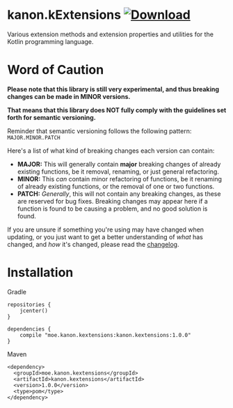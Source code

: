 # kanon.kExtensions [![Download](https://api.bintray.com/packages/olivki/kanon/kanon.kextensions/images/download.svg) ](https://bintray.com/olivki/kanon/kanon.kextensions/_latestVersion)

Various extension methods and extension properties and utilities for the Kotlin programming language.

# Word of Caution
**Please note that this library is still very experimental, and thus breaking changes can be made in MINOR versions.**

**That means that this library does NOT fully comply with the guidelines set forth for semantic versioning.**

Reminder that semantic versioning follows the following pattern: `MAJOR.MINOR.PATCH`

Here's a list of what kind of breaking changes each version can contain:

- **MAJOR:** This will generally contain **major** breaking changes of already existing functions, be it removal, renaming, or just general refactoring.
- **MINOR:** This *can* contain minor refactoring of functions, be it renaming of already existing functions, or the removal of one or two functions.
- **PATCH:** *Generally*, this will not contain any breaking changes, as these are reserved for bug fixes. Breaking changes may appear here if a function is found to be causing a problem, and no good solution is found.

If you are unsure if something you're using may have changed when updating, or you just want to get a better understanding of *what* has changed, and *how* it's changed, please read the [changelog](./CHANGELOG.md).

# Installation

Gradle

```
repositories {
    jcenter()
}

dependencies {
    compile "moe.kanon.kextensions:kanon.kextensions:1.0.0"
}
```

Maven

```
<dependency>
  <groupId>moe.kanon.kextensions</groupId>
  <artifactId>kanon.kextensions</artifactId>
  <version>1.0.0</version>
  <type>pom</type>
</dependency>
```